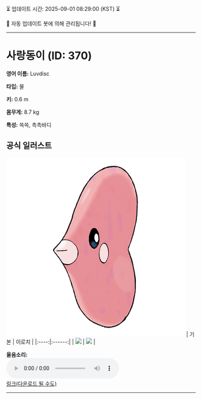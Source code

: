 
⏳ 업데이트 시간: 2025-09-01 08:29:00 (KST) ⏳

🤖 자동 업데이트 봇에 의해 관리됩니다! 🤖

---

# 사랑동이 (ID: 370)
**영어 이름:** Luvdisc

**타입:** 물

**키:** 0.6 m

**몸무게:** 8.7 kg

**특성:** 쓱쓱, 촉촉바디

## 공식 일러스트
![](https://raw.githubusercontent.com/PokeAPI/sprites/master/sprites/pokemon/other/official-artwork/370.png)
| 기본 | 이로치 |
|:----:|:------:|
| <img src="http://play.pokemonshowdown.com/sprites/ani/luvdisc.gif" width="200"> | <img src="http://play.pokemonshowdown.com/sprites/ani-shiny/luvdisc.gif" width="200"> |

**울음소리:**<br><audio controls src="https://raw.githubusercontent.com/PokeAPI/cries/main/cries/pokemon/latest/370.ogg"></audio><br> [링크(다운로드 될 수도)](https://raw.githubusercontent.com/PokeAPI/cries/main/cries/pokemon/latest/370.ogg)


---
